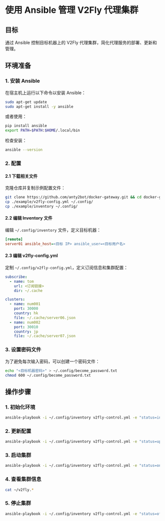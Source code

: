 # 使用 Ansible 管理 V2Fly 代理集群

## 目标
通过 Ansible 控制目标机器上的 V2Fly 代理集群，简化代理服务的部署、更新和管理。

## 环境准备

### 1. 安装 Ansible
在宿主机上运行以下命令以安装 Ansible：
```bash
sudo apt-get update
sudo apt-get install -y ansible
```

或者使用：
```bash
pip install ansible
export PATH=$PATH:$HOME/.local/bin
```
检查安装：
```bash
ansible --version
```

### 2. 配置

#### 2.1 下载相关文件
克隆仓库并复制示例配置文件：
```bash
git clone https://github.com/anty2bot/docker-gateway.git && cd docker-gateway
cp ./example/v2fly-config.yml ~/.config/
cp ./example/inventory ~/.config/
```

#### 2.2 编辑 Inventory 文件
编辑 `~/.config/inventory` 文件，定义目标机器：
```ini
[remote]
server01 ansible_host=<目标 IP> ansible_user=<目标用户名>
```

#### 2.3 编辑 v2fly-config.yml
定制 `~/.config/v2fly-config.yml`，定义订阅信息和集群配置：
```yaml
subscribe:
  - name: tom
    url: <订阅链接>
    dir: ~/.cache

clusters:
  - name: num001
    port: 30000
    country: hk
    file: ~/.cache/server06.json
  - name: num002
    port: 30010
    country: jp
    file: ~/.cache/server07.json
```

### 3. 设置密码文件
为了避免每次输入密码，可以创建一个密码文件：
```bash
echo "<目标机器密码>" > ~/.config/become_password.txt
chmod 600 ~/.config/become_password.txt
```

## 操作步骤

### 1. 初始化环境
```bash
ansible-playbook -i ~/.config/inventory v2fly-control.yml -e "status=init" --become-password-file ~/.config/become_password.txt
```

### 2. 更新配置
```bash
ansible-playbook -i ~/.config/inventory v2fly-control.yml -e "status=update" --become-password-file ~/.config/become_password.txt
```

### 3. 启动集群
```bash
ansible-playbook -i ~/.config/inventory v2fly-control.yml -e "status=on" --become-password-file ~/.config/become_password.txt
```

### 4. 查看集群信息
```bash
cat ~/v2fly.*
```

### 5. 停止集群
```bash
ansible-playbook -i ~/.config/inventory v2fly-control.yml -e "status=off" --become-password-file ~/.config/become_password.txt
